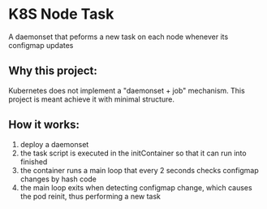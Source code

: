 # K8S Node Task
A daemonset that peforms a new task on each node whenever its configmap updates

## Why this project:
Kubernetes does not implement a "daemonset + job" mechanism. This project is meant achieve it with minimal structure. 

## How it works:
1. deploy a daemonset
2. the task script is executed in the initContainer so that it can run into finished
3. the container runs a main loop that every 2 seconds checks configmap changes by hash code 
4. the main loop exits when detecting configmap change, which causes the pod reinit, thus performing a new task
